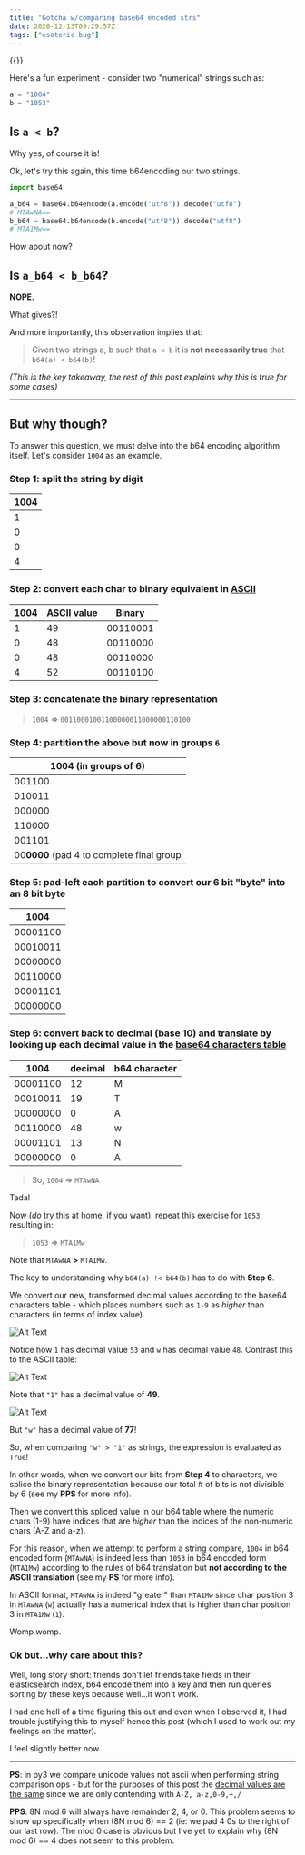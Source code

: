 ```yaml
---
title: "Gotcha w/comparing base64 encoded strs"
date: 2020-12-13T09:29:57Z
tags: ["esoteric bug"]
---
```


{{<toc>}}

Here's a fun experiment - consider two "numerical" strings such as:

```python
a = "1004"
b = "1053"
```

## **Is `a < b`?**

Why yes, of course it is!

Ok, let's try this again, this time b64encoding our two strings.

```python
import base64

a_b64 = base64.b64encode(a.encode("utf8")).decode("utf8")
# MTAwNA==
b_b64 = base64.b64encode(b.encode("utf8")).decode("utf8")
# MTA1Mw==
```
How about now? 

## **Is `a_b64 < b_b64`?**


**NOPE.**


What gives?! 

And more importantly, this observation implies that:

> Given two strings a, b such that `a < b` it is **not necessarily true** that `b64(a) < b64(b)`!

_(This is the key takeaway, the rest of this post explains why this is true for some cases)_

---

## **But why though?**

To answer this question, we must delve into the b64 encoding algorithm itself. Let's consider `1004` as an example.

### **Step 1:** split the string by digit

| 1004      |
| ----------- |
| 1      |
| 0   |
| 0   |
| 4   |

### **Step 2:** convert each char to binary equivalent in [ASCII](https://www.rapidtables.com/code/text/ascii-table.html)

| 1004        | ASCII value | Binary |
| ----------- |-------------|--------|
| 1           | 49          |00110001|
| 0           | 48          |00110000|
| 0           | 48          |00110000|
| 4           | 52          |00110100|

### **Step 3:** concatenate the binary representation

> `1004` => `00110001001100000011000000110100`

### **Step 4:** partition the above but now in groups `6`

| 1004 (in groups of 6)        |
|-------|
|001100|
|010011|
|000000|
|110000|
|001101|
|00**0000** (pad 4 to complete final group|

### **Step 5:** pad-left each partition to convert our 6 bit "byte" into an 8 bit byte

| 1004        |
|-------|
|00001100|
|00010011|
|00000000|
|00110000|
|00001101|
|00000000|

### **Step 6:** convert back to decimal (base 10) and translate by looking up each decimal value in the [base64 characters table](https://base64.guru/learn/base64-characters)

| 1004 | decimal | b64 character |
|-------|-------|-------|
|00001100|12|M|
|00010011|19|T|
|00000000|0|A|
|00110000|48|w|
|00001101|13|N|
|00000000|0|A|

> So, `1004` => `MTAwNA`

Tada!

Now (_do_ try this at home, if you want): repeat this exercise for `1053`, resulting in:

> `1053` => `MTA1Mw`

Note that `MTAwNA` **>** `MTA1Mw`.

The key to understanding why `b64(a) !< b64(b)` has to do with **Step 6**. 

We convert our new, transformed decimal values according to the base64 characters table - which places numbers such as `1-9` as _higher_ than characters (in terms of index value).

![Alt Text](/dev/img/b64encoding.png)

Notice how `1` has decimal value `53` and `w` has decimal value `48`. Contrast this to the ASCII table:

![Alt Text](/dev/img/asciiencoding.png)

Note that `"1"` has a decimal value of **49**.

![Alt Text](/dev/img/asciiencoding_w.png)

But `"w"` has a decimal value of **77**!

So, when comparing `"w" > "1"` as strings, the expression is evaluated as `True`!

In other words, when we convert our bits from **Step 4** to characters, we splice the binary representation because our total # of bits is not divisible by 6 (see my **PPS** for more info). 

Then we convert this spliced value in our b64 table where the numeric chars (1-9) have indices that are _higher_ than the indices of the non-numeric chars (A-Z and a-z). 

For this reason, when we attempt to perform a string compare, `1004` in b64 encoded form (`MTAwNA`) is indeed less than `1053` in b64 encoded form (`MTA1Mw`) according to the rules of b64 translation but **not according to the ASCII translation** (see my **PS** for more info). 

In ASCII format, `MTAwNA` is indeed "greater" than `MTA1Mw` since char position 3 in `MTAwNA` (`w`) actually has a numerical index that is higher than char position 3 in `MTA1Mw` (`1`).

Womp womp.

### **Ok but...why care about this?**

Well, long story short: friends don't let friends take fields in their elasticsearch index, b64 encode them into a key and then run queries sorting by these keys because well...it won't work. 

I had one hell of a time figuring this out and even when I observed it, I had trouble justifying this to myself hence this post (which I used to work out my feelings on the matter).

I feel slightly better now.

---

**PS**: in py3 we compare unicode values not ascii when performing string comparison ops - but for the purposes of this post the [decimal values are the same](https://www.ssec.wisc.edu/~tomw/java/unicode.html) since we are only contending with `A-Z, a-z,0-9,+,/`

**PPS**: 8N mod 6 will always have remainder 2, 4, or 0. This problem seems to show up specifically when (8N mod 6) == 2 (ie: we pad 4 0s to the right of our last row). The mod 0 case is obvious but I've yet to explain why (8N mod 6) == 4 does not seem to this problem.